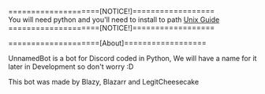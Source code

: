 ====================[NOTICE!]==================
<br>
You will need python and you'll need to install to path 
[Unix Guide](https://github.com/BlazyDoesDev/UnnamedBot/wiki/How-to-install-python-%5BUnix%5D)
<br>
====================[NOTICE!]==================



====================[About]==================

UnnamedBot is a bot for Discord coded in Python, We will have a name for it later in Development so don't worry :D

This bot was made by Blazy, Blazarr and LegitCheesecake
